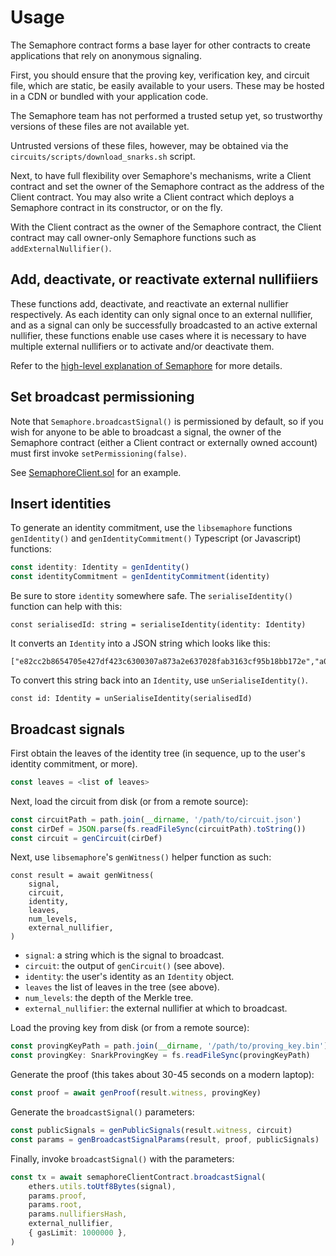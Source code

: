 # Usage

The Semaphore contract forms a base layer for other contracts to create
applications that rely on anonymous signaling.

First, you should ensure that the proving key, verification key, and circuit
file, which are static, be easily available to your users. These may be hosted
in a CDN or bundled with your application code.

The Semaphore team has not performed a trusted setup yet, so trustworthy
versions of these files are not available yet.

Untrusted versions of these files, however, may be obtained via the
`circuits/scripts/download_snarks.sh` script.

Next, to have full flexibility over Semaphore's mechanisms, write a Client
contract and set the owner of the Semaphore contract as the address of the
Client contract. You may also write a Client contract which deploys a Semaphore
contract in its constructor, or on the fly. 

With the Client contract as the owner of the Semaphore contract, the Client
contract may call owner-only Semaphore functions such as
`addExternalNullifier()`.

## Add, deactivate, or reactivate external nullifiiers

These functions add, deactivate, and reactivate an external nullifier respectively.
As each identity can only signal once to an external nullifier, and as a signal
can only be successfully broadcasted to an active external nullifier, these
functions enable use cases where it is necessary to have multiple external
nullifiers or to activate and/or deactivate them.

Refer to the [high-level explanation of
Semaphore](https://medium.com/coinmonks/to-mixers-and-beyond-presenting-semaphore-a-privacy-gadget-built-on-ethereum-4c8b00857c9b)
for more details.

## Set broadcast permissioning

Note that `Semaphore.broadcastSignal()` is permissioned by default, so if you
wish for anyone to be able to broadcast a signal, the owner of the Semaphore
contract (either a Client contract or externally owned account) must first
invoke `setPermissioning(false)`.

See [SemaphoreClient.sol](./contracts/sol/SemaphoreClient.sol) for an example.

## Insert identities

To generate an identity commitment, use the `libsemaphore` functions
`genIdentity()` and `genIdentityCommitment()` Typescript (or Javascript)
functions:

```ts
const identity: Identity = genIdentity()
const identityCommitment = genIdentityCommitment(identity)
```

Be sure to store `identity` somewhere safe. The `serialiseIdentity()` function
can help with this:

`const serialisedId: string = serialiseIdentity(identity: Identity)`

It converts an `Identity` into a JSON string which looks like this:

```text
["e82cc2b8654705e427df423c6300307a873a2e637028fab3163cf95b18bb172e","a02e517dfb3a4184adaa951d02bfe0fe092d1ee34438721d798db75b8db083","15c6540bf7bddb0616984fccda7e954a0fb5ea4679ac686509dc4bd7ba9c3b"]
```

To convert this string back into an `Identity`, use `unSerialiseIdentity()`.

`const id: Identity = unSerialiseIdentity(serialisedId)`

## Broadcast signals

First obtain the leaves of the identity tree (in sequence, up to the user's
identity commitment, or more).

```ts
const leaves = <list of leaves>
```

Next, load the circuit from disk (or from a remote source):

```ts
const circuitPath = path.join(__dirname, '/path/to/circuit.json')
const cirDef = JSON.parse(fs.readFileSync(circuitPath).toString())
const circuit = genCircuit(cirDef)
```

Next, use `libsemaphore`'s `genWitness()` helper function as such:

```
const result = await genWitness(
    signal,
    circuit,
    identity,
    leaves,
    num_levels,
    external_nullifier,
)
```

- `signal`: a string which is the signal to broadcast.
- `circuit`: the output of `genCircuit()` (see above).
- `identity`: the user's identity as an `Identity` object.
- `leaves` the list of leaves in the tree (see above).
- `num_levels`: the depth of the Merkle tree.
- `external_nullifier`: the external nullifier at which to broadcast.

Load the proving key from disk (or from a remote source):

```ts
const provingKeyPath = path.join(__dirname, '/path/to/proving_key.bin')
const provingKey: SnarkProvingKey = fs.readFileSync(provingKeyPath)
```

Generate the proof (this takes about 30-45 seconds on a modern laptop):

```ts
const proof = await genProof(result.witness, provingKey)
```

Generate the `broadcastSignal()` parameters:

```ts
const publicSignals = genPublicSignals(result.witness, circuit)
const params = genBroadcastSignalParams(result, proof, publicSignals)
```

Finally, invoke `broadcastSignal()` with the parameters:

```ts
const tx = await semaphoreClientContract.broadcastSignal(
    ethers.utils.toUtf8Bytes(signal),
    params.proof,
    params.root,
    params.nullifiersHash,
    external_nullifier,
    { gasLimit: 1000000 },
)
```
